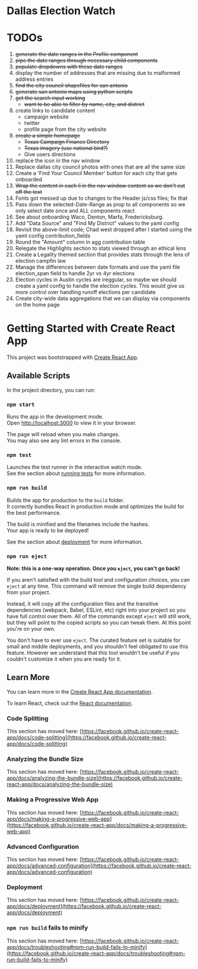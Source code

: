# Dallas Election Watch

# TODOs
1. ~~generate the date ranges in the Profile component~~
2. ~~pipe the date ranges through necessary child components~~
3. ~~populate dropdowns with these date ranges~~
4. display the number of addresses that are missing due to malformed address entries
5. ~~find the city council shapefiles for san antonio~~
6. ~~generate san antonio maps using python scripts~~
7. ~~get the search input working~~
    - ~~want to be able to filter by name, city, and district~~
8. create links to candidate content
    - campaign website
    - twitter
    - profile page from the city website
9. ~~create a simple homepage~~
    - ~~Texas Campaign Finance Directory~~
    - ~~Texas imagery (use national bird?)~~
    - Give users directions
10. replace the icon in the nav window
11. Replace dallas city council photos with ones that are all the same size
12. Create a 'Find Your Council Member' button for each city that gets onboarded
13. ~~Wrap the content in each li in the nav window content so we don't cut off the text~~
14. Fonts got messed up due to changes to the Header js/css files; fix that
15. Pass down the selected-Date-Range as prop to all components so we only select date once and ALL components react
16. See about onboarding Waco, Denton, Marfa, Fredericksburg.
17. Add "Data Source" and "Find My District" values to the yaml config
18. Revisit the above-limit code; Chad west dropped after I started using the yaml config contribution_fields
19. Round the "Amount" column in agg contribution table
20. Relegate the Highlights section to stats viewed through an ethical lens
21. Create a Legality themed section that provides stats through the lens of election campfin law
22. Manage the differences between date formats and use the yaml file election_span field to handle 2yr vs 4yr elections
23. Election cycles in Austin cycles are ireggular, so maybe we should create a yaml config to handle the election cycles. This would give us more control over handling runoff elections per candidate
24. Create city-wide data aggregations that we can display via components on the home page

# Getting Started with Create React App

This project was bootstrapped with [Create React App](https://github.com/facebook/create-react-app).

## Available Scripts

In the project directory, you can run:

### `npm start`

Runs the app in the development mode.\
Open [http://localhost:3000](http://localhost:3000) to view it in your browser.

The page will reload when you make changes.\
You may also see any lint errors in the console.

### `npm test`

Launches the test runner in the interactive watch mode.\
See the section about [running tests](https://facebook.github.io/create-react-app/docs/running-tests) for more information.

### `npm run build`

Builds the app for production to the `build` folder.\
It correctly bundles React in production mode and optimizes the build for the best performance.

The build is minified and the filenames include the hashes.\
Your app is ready to be deployed!

See the section about [deployment](https://facebook.github.io/create-react-app/docs/deployment) for more information.

### `npm run eject`

**Note: this is a one-way operation. Once you `eject`, you can't go back!**

If you aren't satisfied with the build tool and configuration choices, you can `eject` at any time. This command will remove the single build dependency from your project.

Instead, it will copy all the configuration files and the transitive dependencies (webpack, Babel, ESLint, etc) right into your project so you have full control over them. All of the commands except `eject` will still work, but they will point to the copied scripts so you can tweak them. At this point you're on your own.

You don't have to ever use `eject`. The curated feature set is suitable for small and middle deployments, and you shouldn't feel obligated to use this feature. However we understand that this tool wouldn't be useful if you couldn't customize it when you are ready for it.

## Learn More

You can learn more in the [Create React App documentation](https://facebook.github.io/create-react-app/docs/getting-started).

To learn React, check out the [React documentation](https://reactjs.org/).

### Code Splitting

This section has moved here: [https://facebook.github.io/create-react-app/docs/code-splitting](https://facebook.github.io/create-react-app/docs/code-splitting)

### Analyzing the Bundle Size

This section has moved here: [https://facebook.github.io/create-react-app/docs/analyzing-the-bundle-size](https://facebook.github.io/create-react-app/docs/analyzing-the-bundle-size)

### Making a Progressive Web App

This section has moved here: [https://facebook.github.io/create-react-app/docs/making-a-progressive-web-app](https://facebook.github.io/create-react-app/docs/making-a-progressive-web-app)

### Advanced Configuration

This section has moved here: [https://facebook.github.io/create-react-app/docs/advanced-configuration](https://facebook.github.io/create-react-app/docs/advanced-configuration)

### Deployment

This section has moved here: [https://facebook.github.io/create-react-app/docs/deployment](https://facebook.github.io/create-react-app/docs/deployment)

### `npm run build` fails to minify

This section has moved here: [https://facebook.github.io/create-react-app/docs/troubleshooting#npm-run-build-fails-to-minify](https://facebook.github.io/create-react-app/docs/troubleshooting#npm-run-build-fails-to-minify)
